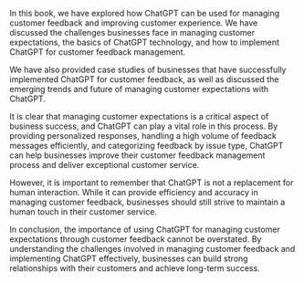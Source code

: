 
In this book, we have explored how ChatGPT can be used for managing customer feedback and improving customer experience. We have discussed the challenges businesses face in managing customer expectations, the basics of ChatGPT technology, and how to implement ChatGPT for customer feedback management.

We have also provided case studies of businesses that have successfully implemented ChatGPT for customer feedback, as well as discussed the emerging trends and future of managing customer expectations with ChatGPT.

It is clear that managing customer expectations is a critical aspect of business success, and ChatGPT can play a vital role in this process. By providing personalized responses, handling a high volume of feedback messages efficiently, and categorizing feedback by issue type, ChatGPT can help businesses improve their customer feedback management process and deliver exceptional customer service.

However, it is important to remember that ChatGPT is not a replacement for human interaction. While it can provide efficiency and accuracy in managing customer feedback, businesses should still strive to maintain a human touch in their customer service.

In conclusion, the importance of using ChatGPT for managing customer expectations through customer feedback cannot be overstated. By understanding the challenges involved in managing customer feedback and implementing ChatGPT effectively, businesses can build strong relationships with their customers and achieve long-term success.
